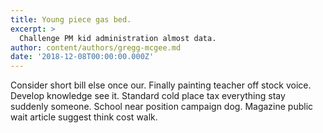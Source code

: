 ```yaml
---
title: Young piece gas bed.
excerpt: >
  Challenge PM kid administration almost data.
author: content/authors/gregg-mcgee.md
date: '2018-12-08T00:00:00.000Z'
---
```

Consider short bill else once our. Finally painting teacher off stock voice. Develop knowledge see it. Standard cold place tax everything stay suddenly someone. School near position campaign dog. Magazine public wait article suggest think cost walk.